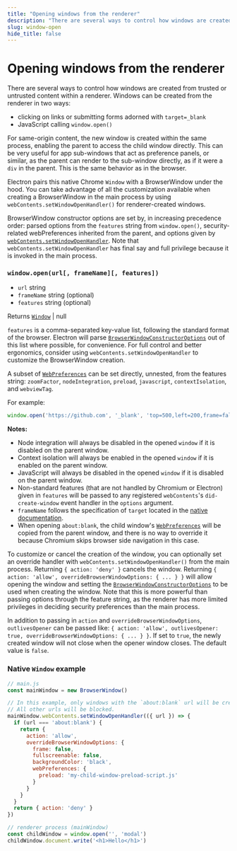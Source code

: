 ```yaml
---
title: "Opening windows from the renderer"
description: "There are several ways to control how windows are created from trusted or untrusted content within a renderer. Windows can be created from the renderer in two ways:"
slug: window-open
hide_title: false
---
```


# Opening windows from the renderer

There are several ways to control how windows are created from trusted or
untrusted content within a renderer. Windows can be created from the renderer in two ways:

* clicking on links or submitting forms adorned with `target=_blank`
* JavaScript calling `window.open()`

For same-origin content, the new window is created within the same process,
enabling the parent to access the child window directly. This can be very
useful for app sub-windows that act as preference panels, or similar, as the
parent can render to the sub-window directly, as if it were a `div` in the
parent. This is the same behavior as in the browser.

Electron pairs this native Chrome `Window` with a BrowserWindow under the hood.
You can take advantage of all the customization available when creating a
BrowserWindow in the main process by using `webContents.setWindowOpenHandler()`
for renderer-created windows.

BrowserWindow constructor options are set by, in increasing precedence
order: parsed options from the `features` string from `window.open()`,
security-related webPreferences inherited from the parent, and options given by
[`webContents.setWindowOpenHandler`](web-contents.md#contentssetwindowopenhandlerhandler).
Note that `webContents.setWindowOpenHandler` has final say and full privilege
because it is invoked in the main process.

### `window.open(url[, frameName][, features])`

* `url` string
* `frameName` string (optional)
* `features` string (optional)

Returns [`Window`](https://developer.mozilla.org/en-US/docs/Web/API/Window) | null

`features` is a comma-separated key-value list, following the standard format of
the browser. Electron will parse [`BrowserWindowConstructorOptions`](structures/browser-window-options.md) out of this
list where possible, for convenience. For full control and better ergonomics,
consider using `webContents.setWindowOpenHandler` to customize the
BrowserWindow creation.

A subset of [`WebPreferences`](structures/web-preferences.md) can be set directly,
unnested, from the features string: `zoomFactor`, `nodeIntegration`, `preload`,
`javascript`, `contextIsolation`, and `webviewTag`.

For example:

```js
window.open('https://github.com', '_blank', 'top=500,left=200,frame=false,nodeIntegration=no')
```

**Notes:**

* Node integration will always be disabled in the opened `window` if it is
  disabled on the parent window.
* Context isolation will always be enabled in the opened `window` if it is
  enabled on the parent window.
* JavaScript will always be disabled in the opened `window` if it is disabled on
  the parent window.
* Non-standard features (that are not handled by Chromium or Electron) given in
  `features` will be passed to any registered `webContents`'s
  `did-create-window` event handler in the `options` argument.
* `frameName` follows the specification of `target` located in the [native documentation](https://developer.mozilla.org/en-US/docs/Web/API/Window/open#parameters).
* When opening `about:blank`, the child window's [`WebPreferences`](structures/web-preferences.md) will be copied
  from the parent window, and there is no way to override it because Chromium
  skips browser side navigation in this case.

To customize or cancel the creation of the window, you can optionally set an
override handler with `webContents.setWindowOpenHandler()` from the main
process. Returning `{ action: 'deny' }` cancels the window. Returning `{
action: 'allow', overrideBrowserWindowOptions: { ... } }` will allow opening
the window and setting the [`BrowserWindowConstructorOptions`](structures/browser-window-options.md) to be used when
creating the window. Note that this is more powerful than passing options
through the feature string, as the renderer has more limited privileges in
deciding security preferences than the main process.

In addition to passing in `action` and `overrideBrowserWindowOptions`,
`outlivesOpener` can be passed like: `{ action: 'allow', outlivesOpener: true,
overrideBrowserWindowOptions: { ... } }`. If set to `true`, the newly created
window will not close when the opener window closes. The default value is `false`.

### Native `Window` example

```js
// main.js
const mainWindow = new BrowserWindow()

// In this example, only windows with the `about:blank` url will be created.
// All other urls will be blocked.
mainWindow.webContents.setWindowOpenHandler(({ url }) => {
  if (url === 'about:blank') {
    return {
      action: 'allow',
      overrideBrowserWindowOptions: {
        frame: false,
        fullscreenable: false,
        backgroundColor: 'black',
        webPreferences: {
          preload: 'my-child-window-preload-script.js'
        }
      }
    }
  }
  return { action: 'deny' }
})
```

```js
// renderer process (mainWindow)
const childWindow = window.open('', 'modal')
childWindow.document.write('<h1>Hello</h1>')
```
